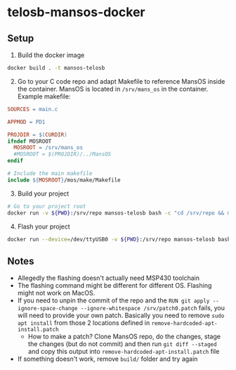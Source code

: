 # telosb-mansos-docker

## Setup

1. Build the docker image

``` sh
docker build . -t mansos-telosb
```

2. Go to your C code repo and adapt Makefile to reference MansOS inside the container. MansOS is located in `/srv/mans_os` in the container. Example makefile:

``` makefile
SOURCES = main.c

APPMOD = PD1

PROJDIR = $(CURDIR)
ifndef MOSROOT
  MOSROOT = /srv/mans_os
  #MOSROOT = $(PROJDIR)/../MansOS
endif

# Include the main makefile
include ${MOSROOT}/mos/make/Makefile
```

3. Build your project

``` sh
# Go to your project root
docker run -v ${PWD}:/srv/repo mansos-telosb bash -c "cd /srv/repo && make telosb"
```

4. Flash your project

``` sh
docker run --device=/dev/ttyUSB0 -v ${PWD}:/srv/repo mansos-telosb bash -c "cd /srv/repo && make telosb upload"
```

## Notes

- Allegedly the flashing doesn't actually need MSP430 toolchain
- The flashing command might be different for different OS. Flashing might not work on MacOS.
- If you need to unpin the commit of the repo and the `RUN git apply --ignore-space-change --ignore-whitespace /srv/patch0.patch` fails, you will need to provide your own patch. Basically you need to remove `sudo apt install` from those 2 locations defined in `remove-hardcoded-apt-install.patch`
  - How to make a patch? Clone MansOS repo, do the changes, stage the changes (but do not commit) and then run `git diff --staged` and copy this output into `remove-hardcoded-apt-install.patch` file
- If something doesn't work, remove `build/` folder and try again
